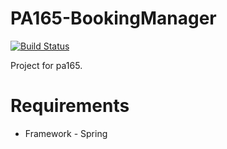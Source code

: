 # PA165-BookingManager
[![Build Status](https://travis-ci.org/matussmykala/PA165-BookingManager.svg?branch=master)](https://travis-ci.org/matussmykala/PA165-BookingManager.svg?branch=master)


Project for pa165.

# Requirements

- Framework - Spring
